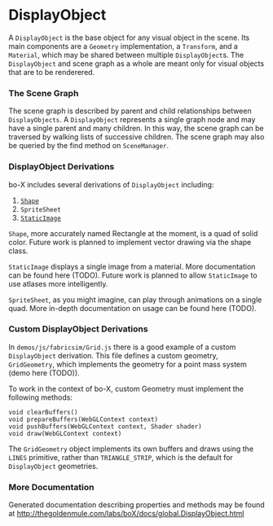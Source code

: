 # DisplayObject

A `DisplayObject` is the base object for any visual object in the scene. Its main components are a `Geometry` implementation, a `Transform`, and a `Material`, which may be shared between multiple `DisplayObject`s. The `DisplayObject` and scene graph as a whole are meant only for visual objects that are to be renderered.

### The Scene Graph

The scene graph is described by parent and child relationships between `DisplayObjects`. A `DisplayObject` represents a single graph node and may have a single parent and many children. In this way, the scene graph can be traversed by walking lists of successive children. The scene graph may also be queried by the find method on `SceneManager`.

### DisplayObject Derivations

bo-X includes several derivations of `DisplayObject` including:

1. [`Shape`](http://thegoldenmule.com/labs/boX/docs/global.Shape)
2. `SpriteSheet`		
3. [`StaticImage`](http://thegoldenmule.com/labs/boX/docs/global.StaticImage)

`Shape`, more accurately named Rectangle at the moment, is a quad of solid color. Future work is planned to implement vector drawing via the shape class.

`StaticImage` displays a single image from a material. More documentation can be found here (TODO). Future work is planned to allow `StaticImage` to use atlases more intelligently.

`SpriteSheet`, as you might imagine, can play through animations on a single quad. More in-depth documentation on usage can be found here (TODO).

### Custom DisplayObject Derivations

In `demos/js/fabricsim/Grid.js` there is a good example of a custom `DisplayObject` derivation. This file defines a custom geometry, `GridGeometry`, which implements the geometry for a point mass system (demo here (TODO)).

To work in the context of bo-X, custom Geometry must implement the following methods:

	void clearBuffers()
	void prepareBuffers(WebGLContext context)
	void pushBuffers(WebGLContext context, Shader shader)
	void draw(WebGLContext context)

The `GridGeometry` object implements its own buffers and draws using the `LINES` primitive, rather than `TRIANGLE_STRIP`, which is the default for `DisplayObject` geometries.

### More Documentation

Generated documentation describing properties and methods may be found at http://thegoldenmule.com/labs/boX/docs/global.DisplayObject.html